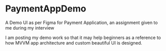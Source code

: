 # PaymentAppDemo
A Demo UI as per Figma for Payment Application, an assignment given to me during my interview

I am posting my demo work so that it may help beginners as a reference to how MVVM app architecture and custom beautiful UI is designed.


